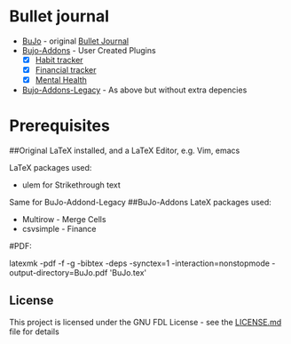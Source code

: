 # Bullet journal
* [BuJo](BuJo.tex) - original [Bullet Journal](https://www.youtube.com/watch?v=fm15cmYU0IM)
* [Bujo-Addons](Bujo-Addons.tex) - User Created Plugins
	* [x] [Habit tracker](https://bulletjournal.com/blogs/bulletjournalist/intentional-habit-tracking)
	* [x] [Financial tracker](https://bulletjournal.com/blogs/bulletjournalist/finance-log-round-up)
	* [x] [Mental Health](https://bulletjournal.com/blogs/bulletjournalist/5-ways-to-bullet-journal-to-benefit-your-mental-health)
* [Bujo-Addons-Legacy](Bujo-Addons-Legacy.tex) - As above but without extra depencies
	
# Prerequisites
##Original
LaTeX installed, and a LaTeX Editor, e.g. Vim, emacs

LaTeX packages used:
* ulem for Strikethrough text

Same for BuJo-Addond-Legacy
##BuJo-Addons
LateX packages used:
* Multirow - Merge Cells
* csvsimple - Finance

#PDF:

latexmk -pdf -f -g -bibtex -deps -synctex=1 -interaction=nonstopmode -output-directory=BuJo.pdf 'BuJo.tex'

## License

This project is licensed under the GNU FDL License - see the [LICENSE.md](LICENSE.md) file for details

